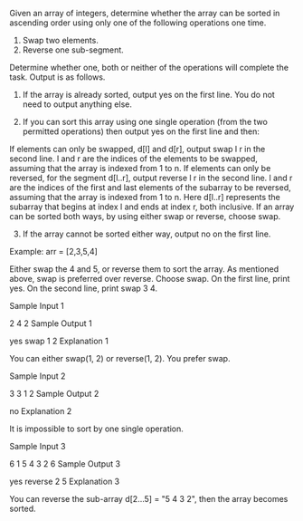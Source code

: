 Given an array of integers, determine whether the array can be sorted in ascending order using only one of the following operations one time.
1. Swap two elements.
2. Reverse one sub-segment.

Determine whether one, both or neither of the operations will complete the task. Output is as follows.
1. If the array is already sorted, output yes on the first line. You do not need to output anything else.

2. If you can sort this array using one single operation (from the two permitted operations) then output yes on the first line and then:

If elements can only be swapped, d[l] and d[r], output swap l r in the second line. l and r are the indices of the elements to be swapped, assuming that the array is indexed from 1 to n.
If elements can only be reversed, for the segment d[l..r], output reverse l r in the second line. l and r are the indices of the first and last elements of the subarray to be reversed, assuming that the array is indexed from 1 to n. Here d[l..r] represents the subarray that begins at index l and ends at index r, both inclusive.
If an array can be sorted both ways, by using either swap or reverse, choose swap.

3. If the array cannot be sorted either way, output no on the first line.

Example:
arr = [2,3,5,4]

Either swap the 4 and 5, or reverse them to sort the array. As mentioned above, swap is preferred over reverse. Choose swap. On the first line, print yes. On the second line, print swap 3 4.


Sample Input 1

2
4 2
Sample Output 1

yes
swap 1 2
Explanation 1

You can either swap(1, 2) or reverse(1, 2). You prefer swap.

Sample Input 2

3
3 1 2
Sample Output 2

no
Explanation 2

It is impossible to sort by one single operation.

Sample Input 3

6
1 5 4 3 2 6
Sample Output 3

yes
reverse 2 5
Explanation 3

You can reverse the sub-array d[2...5] = "5 4 3 2", then the array becomes sorted.

